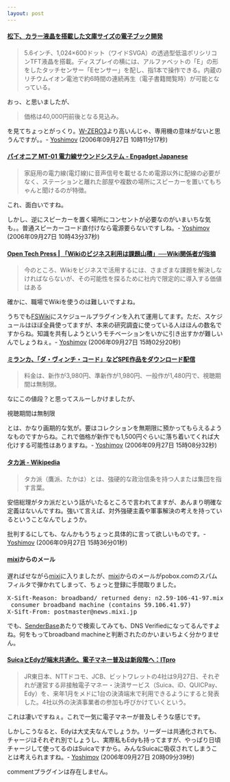 ```yaml
---
layout: post
---
```

<h4><a href="http://k-tai.impress.co.jp/cda/article/news_toppage/31161.html?ref=rss">松下、カラー液晶を搭載した文庫サイズの電子ブック開発</a></h4>
<blockquote><p>5.6インチ、1,024×600ドット（ワイドSVGA）の透過型低温ポリシリコンTFT液晶を搭載。ディスプレイの横には、アルファベットの「E」の形をしたタッチセンサー「Eセンサー」を配し、指1本で操作できる。内蔵のリチウムイオン電池で約6時間の連続再生（電子書籍閲覧時）が可能となっている。</p>
</blockquote>
<p>おっ、と思いましたが、<blockquote><p>価格は40,000円前後となる見込み。</p>
</blockquote>
を見てちょっとがっくり。<a href="/?page=SHARP+WS003SH" class="wikipage">W-ZERO3</a>より高いんじゃ、専用機の意味がないと思うんですが。。- <a href="/?page=Yoshimov" class="wikipage">Yoshimov</a> (2006年09月27日 10時11分17秒)</p>
<h4><a href="http://japanese.engadget.com/2006/09/25/pioneer-mt-01-plc-sound/">パイオニア MT-01 電力線サウンドシステム - Engadget Japanese</a></h4>
<blockquote><p>家庭用の電力線(電灯線)に音声信号を載せるため電源以外に配線の必要がなく、ステーションと離れた部屋や複数の場所にスピーカーを置いてもちゃんと聞けるのが特徴。</p>
</blockquote>
<p>これ、面白いですね。</p>
<p>しかし、逆にスピーカーを置く場所にコンセントが必要なのがいまいちな気も。。普通スピーカーコード直付けなら電源要らないですしね。- <a href="/?page=Yoshimov" class="wikipage">Yoshimov</a> (2006年09月27日 10時43分37秒)</p>
<h4><a href="http://opentechpress.jp/enterprise/article.pl?sid=06/09/24/0623210">Open Tech Press | 「Wikiのビジネス利用は課題山積」──Wiki関係者が指摘</a></h4>
<blockquote><p>今のところ、Wikiをビジネスで活用するには、さまざまな課題を解決しなければならないが、その可能性を探るために社内で限定的に導入する価値はある</p>
</blockquote>
<p>確かに、職場でWikiを使うのは難しいですよね。</p>
<p>うちでも<a href="http://fswiki.poi.jp/">FSWiki</a>にスケジュールプラグインを入れて運用してます。ただ、スケジュールはほぼ全員使ってますが、本来の研究調査に使っている人はほんの数名ですからね。知識を共有しようというモチベーションをいかに引き出すかが難しいんでしょうねぇ。- <a href="/?page=Yoshimov" class="wikipage">Yoshimov</a> (2006年09月27日 15時02分20秒)</p>
<h4><a href="http://bb.watch.impress.co.jp/cda/news/15524.html?ref=rss">ミランカ、「ダ・ヴィンチ・コード」などSPE作品をダウンロード配信</a></h4>
<blockquote><p>料金は、新作が3,980円、準新作が1,980円、一般作が1,480円で、視聴期間は無制限。</p>
</blockquote>
<p>なにこの値段？と思ってスルーしかけましたが、</p>
<pre>視聴期間は無制限
</pre>
<p>とは、かなり画期的な気が。要はコレクションを無期限に預かってもらえるようなものですからね。これで価格が新作でも1,500円ぐらいに落ち着いてくれば大化けする可能性はありますね。- <a href="/?page=Yoshimov" class="wikipage">Yoshimov</a> (2006年09月27日 15時08分32秒)</p>
<h4><a href="http://ja.wikipedia.org/wiki/%E3%82%BF%E3%82%AB%E6%B4%BE">タカ派 - Wikipedia</a></h4>
<blockquote><p>タカ派（鷹派、たかは）とは、強硬的な政治信条を持つ人または集団を指す言葉。</p>
</blockquote>
<p>安倍総理がタカ派だという話がいたるところで言われてますが、あんまり明確な定義はないんですね。強いて言えば、対外強硬主義や軍事解決の考えを持っているということなんでしょうか。</p>
<p>批判するにしても、なんかもうちょっと具体的に言って欲しいものです。- <a href="/?page=Yoshimov" class="wikipage">Yoshimov</a> (2006年09月27日 15時36分01秒)</p>
<h4><a href="http://mixi.jp">mixi</a>からのメール</h4>
<p>遅ればせながら<a href="http://mixi.jp">mixi</a>に入りましたが、<a href="http://mixi.jp">mixi</a>からのメールがpobox.comのスパムフィルタで弾かれてしまって、ちょっと登録に手間取りました。</p>
<pre>X-Sift-Reason: broadband/ returned deny: n2.59-106-41-97.mixi.jp looks like a
 consumer broadband machine (contains 59.106.41.97)
X-Sift-From: postmaster@news.mixi.jp
</pre>
<p>でも、<a href="http://www.senderbase.org/">SenderBase</a>あたりで検索してみても、DNS Verifiedになってるんですよね。何をもってbroadband machineと判断されたのかいまいちよく分かりません。</p>
<h4><a href="http://itpro.nikkeibp.co.jp/article/NEWS/20060927/249139/">SuicaとEdyが端末共通化、電子マネー普及は新段階へ：ITpro</a></h4>
<blockquote><p>JR東日本、NTTドコモ、JCB、ビットワレットの4社は9月27日、それぞれが運営する非接触電子マネー・決済サービス（Suica、iD、QUICPay、Edy）を、来年1月をメドに1台の決済端末で利用できるようにすると発表した。4社以外の決済事業者の参加も呼びかけていくという。</p>
</blockquote>
<p>これは凄いですねぇ。これで一気に電子マネーが普及しそうな感じです。</p>
<p>しかしこうなると、Edyは大丈夫なんでしょうか。リーダーは共通化されても、チャージはそれぞれ別でしょうし、実際私もEdyも持ってますが、やっぱり日頃チャージして使ってるのはSuicaですから。みんなSuicaに吸収されてしまうことは考えられますね。- <a href="/?page=Yoshimov" class="wikipage">Yoshimov</a> (2006年09月27日 20時09分39秒)</p>
<p><span class="error">commentプラグインは存在しません。</span> </p>
